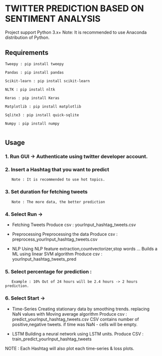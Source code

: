 # TWITTER PREDICTION BASED ON SENTIMENT ANALYSIS

Project support Python 3.x+
Note: It is recommended to use Anaconda distribution of Python.

## Requirements 
```
Tweepy : pip install tweepy
```
```
Pandas : pip install pandas

```
```
Scikit-learn : pip install scikit-learn
```
```
NLTK : pip install nltk
```
```
Keras : pip install Keras
```
```
Matplotlib : pip install matplotlib
```
```
Sqlite3 : pip install quick-sqlite
```
```
Numpy : pip install numpy
```
```
```

## Usage

### 1. Run GUI -> Authenticate using twitter developer account. 


### 2. Insert a Hashtag that you want to predict 
       Note : It is recommended to use hot topics.


### 3. Set duration for fetching tweets 
       Note : The more data, the better prediction


### 4. Select Run -> 

   * Fetching Tweets 
   Produce csv : yourInput_hashtag_tweets.csv
   
   * Preprocessing
   Preprocessing the data
   Produce csv : preprocess_yourInput_hashtag_tweets.csv
   
   * NLP
   Using NLP feature extraction,countvectorizer,stop words ...
   Builds a ML using linear SVM algorithm
   Produce csv : yourInput_hashtag_tweets_pred
   
   
### 5. Select percentage for prediction : 
       Example : 10% Out of 24 hours will be 2.4 hours -> 2 hours prediction.
   
   
### 6. Select Start -> 

   * Time-Series
   Creating stationary data by smoothing trends. replacing NaN values with Moving average algorithm 
   Produce csv : predict_yourInput_hashtag_tweets.csv
   CSV contains number of positive,negative tweets. if time was NaN - cells will be empty.
   
   * LSTM
   Building a neural network using LSTM units.
   Produce CSV : train_predict_yourInput_hashtag_tweets
   
   NOTE :   Each Hashtag will also plot each time-series & loss plots.
   
